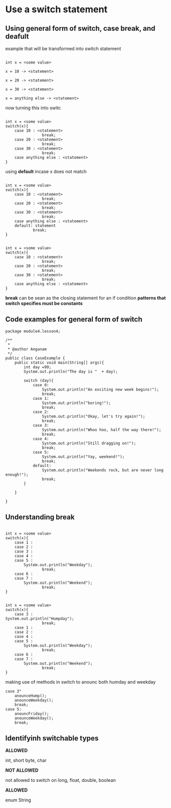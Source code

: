 # Use a switch statement

## Using general form of switch, case break, and deafult


example that will be transformed into switch statement
````

int x = <some value>

x = 10 -> <statement>

x = 20 -> <statement>

x = 30 -> <statement>

x = anything else -> <statement>

````

now turning this into switc

````

int x = <some value>
switch(x){
    case 10 : <statement>
                break;
    case 20 : <statement>
                break;
    case 30 : <statement>
                break;
    case anything else : <statement>
}
````

using **default** incase x does not match

````

int x = <some value>
switch(x){
    case 10 : <statement>
                break;
    case 20 : <statement>
                break;
    case 30 : <statement>
                break;
    case anything else : <statement>
    default: statement
            break;
}
````
````

int x = <some value>
switch(x){
    case 10 : <statement>
                break;
    case 20 : <statement>
                break;
    case 30 : <statement>
                break;
    case anything else : <statement>
}
````

**break** can be sean as the closing statement for an if condition
**patterns that switch specifies must be constants**
## Code examples for general form of switch
````
package module4.lesson4;

/**
 *
 * @author Anganam
 */
public class CaseExample {
    public static void main(String[] args){
        int day =99;
        System.out.println("The day is "  + day);
        
        switch (day){
            case 0:
                System.out.println("An exciting new week begins!");
                break;
            case 1:
                System.out.println("boring!");
                break;
            case 2:
                System.out.println("Okay, let's try again!");
                break;
            case 3:
                System.out.println("Whoo hoo, half the way there!");
                break;
            case 4:
                System.out.println("Still dragging on!");
                break;
            case 5:
                System.out.println("Yay, weekend!");
                break;   
            default:
                System.out.println("Weekends rock, but are never long enough!");
                break;                
        }
    
    }
    
}

````
## Understanding break



````

int x = <some value>
switch(x){
    case 1 :
    case 2 : 
    case 3 :
    case 4 : 
    case 5 : 
        System.out.println("Weekday");
                break;
    case 6 :
    case 7 : 
        System.out.println("Weekend");
                break;
}
````


````

int x = <some value>
switch(x){
    case 3 :
System.out.println("Humpday");
                break;
    case 1 :
    case 2 : 
    case 4 : 
    case 5 : 
        System.out.println("Weekday");
                break;
    case 6 :
    case 7 : 
        System.out.println("Weekend");
                break;
}
````

making use of methods in switch to anounc both humday and weekday
````
case 3"
    anounceHump();
    anounceWeekday();
    break;
case 5:
    anouncFriday();
    anounceWeekday();
    break;

````
## Identifyinh switchable types

**ALLOWED**

int, short byte, char

**NOT ALLOWED**

not allowed to switch on 
long, float, double, boolean

**ALLOWED**

enum 
String




